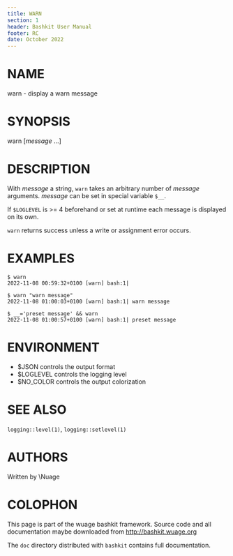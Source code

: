 ```yaml
---
title: WARN
section: 1
header: Bashkit User Manual
footer: RC
date: October 2022
---
```


# NAME

warn - display a warn message

# SYNOPSIS

warn [*message* ...]

# DESCRIPTION

With *message* a string, `warn` takes an arbitrary number of *message*
arguments.
*message* can be set in special variable `$__`.

If `$LOGLEVEL` is >= 4 beforehand or set at runtime each message
is displayed on its own.

`warn` returns success unless a write or assignment error occurs.

# EXAMPLES

    $ warn
    2022-11-08 00:59:32+0100 [warn] bash:1|

    $ warn "warn message"
    2022-11-08 01:00:03+0100 [warn] bash:1| warn message

    $ __='preset message' && warn
    2022-11-08 01:00:57+0100 [warn] bash:1| preset message

# ENVIRONMENT

- $JSON controls the output format
- $LOGLEVEL controls the logging level
- $NO_COLOR controls the output colorization

# SEE ALSO

`logging::level(1)`, `logging::setlevel(1)`

# AUTHORS
Written by \\Nuage

# COLOPHON
This page is part of the wuage bashkit framework. Source code and all
documentation maybe downloaded from <http://bashkit.wuage.org>

The `doc` directory distributed with `bashkit` contains full documentation.
